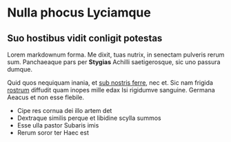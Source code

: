 # Nulla phocus Lyciamque

## Suo hostibus vidit conligit potestas

Lorem markdownum forma. Me dixit, tuas nutrix, in senectam pulveris rerum sum.
Panchaeaque pars per **Stygias** Achilli saetigerosque, sic uno passura dumque.

Quid quos nequiquam inania, et [sub nostris
ferre](http://fateturut.net/votorum-sonat), nec et. Sic nam frigida
[rostrum](http://noviens.net/caelum-ius.html) diffudit quam inopes mille edax
Isi rigidumve sanguine. Germana Aeacus et non esse flebile.

- Cipe res cornua dei illo artem det
- Dextraque similis perque et libidine scylla summos
- Esse ulla pastor Subaris imis
- Rerum soror ter Haec est